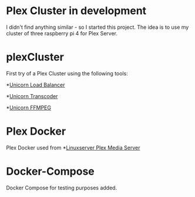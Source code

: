 # Plex Cluster in development
I didn't find anything similar - so I started this project. The idea is to use my cluster of three raspberry pi 4 for Plex Server.

# plexCluster
First try of a Plex Cluster using the following tools:

*[Unicorn Load Balancer](https://github.com/UnicornTranscoder/UnicornLoadBalancer)

*[Unicorn Transcoder](https://github.com/UnicornTranscoder/UnicornTranscoder)

*[Unicorn FFMPEG](https://github.com/UnicornTranscoder/UnicornFFMPEG)




# Plex Docker
Plex Docker used from
*[Linuxserver Plex Media Server](https://hub.docker.com/r/linuxserver/plex)

# Docker-Compose
Docker Compose for testing purposes added.


